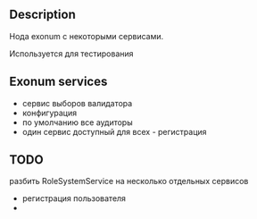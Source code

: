 ## Description
Нода exonum с некоторыми сервисами.

Используется для тестирования

## Exonum services

- сервис выборов валидатора
- конфигурация
- по умолчанию все аудиторы
- один сервис доступный для всех - регистрация

## TODO

разбить RoleSystemService на несколько отдельных сервисов
- регистрация пользователя
- 
